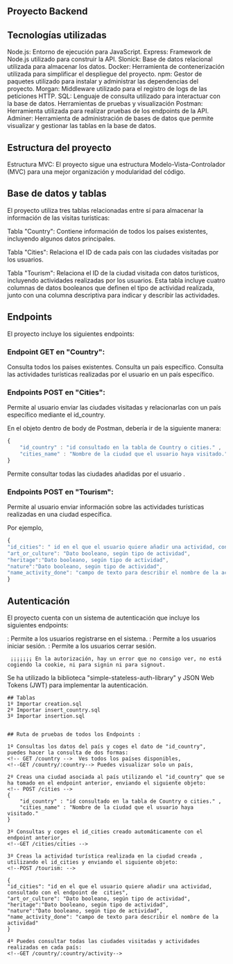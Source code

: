 ## Proyecto Backend

## Tecnologías utilizadas

Node.js: Entorno de ejecución para JavaScript.
Express: Framework de Node.js utilizado para construir la API.
Slonick: Base de datos relacional utilizada para almacenar los datos.
Docker: Herramienta de contenerización utilizada para simplificar el despliegue del proyecto.
npm: Gestor de paquetes utilizado para instalar y administrar las dependencias del proyecto.
Morgan: Middleware utilizado para el registro de logs de las peticiones HTTP.
SQL: Lenguaje de consulta utilizado para interactuar con la base de datos.
Herramientas de pruebas y visualización
Postman: Herramienta utilizada para realizar pruebas de los endpoints de la API.
Adminer: Herramienta de administración de bases de datos que permite visualizar y gestionar las tablas en la base de datos.

## Estructura del proyecto
Estructura MVC: El proyecto sigue una estructura Modelo-Vista-Controlador (MVC) para una mejor organización y modularidad del código.

## Base de datos y tablas
El proyecto utiliza tres tablas relacionadas entre sí para almacenar la información de las visitas turísticas:

Tabla "Country": Contiene información de todos los países existentes, incluyendo algunos datos principales.

Tabla "Cities": Relaciona el ID de cada país con las ciudades visitadas por los usuarios.

Tabla "Tourism": Relaciona el ID de la ciudad visitada con datos turísticos, incluyendo actividades realizadas por los usuarios. Esta tabla incluye cuatro columnas de datos booleanos que definen el tipo de actividad realizada, junto con una columna descriptiva para indicar y describir las actividades.

## Endpoints
El proyecto incluye los siguientes endpoints:

### Endpoint GET en "Country":

<!-- GET /country: --> Consulta todos los países existentes.
<!--GET /country/:country--> Consulta un país específico.
<!--GET /country/:country/activity--> Consulta las actividades turísticas realizadas por el usuario en un país específico.

### Endpoints POST en "Cities":

<!-- POST /cities --> Permite al usuario enviar las ciudades visitadas y relacionarlas con un país específico mediante el id_country.

En el objeto dentro de body de Postman, debería ir de la siguiente manera:

```js
{
    "id_country" : "id consultado en la tabla de Country o cities." ,
    "cities_name" : "Nombre de la ciudad que el usuario haya visitado." 
}
```  
<!--GET /cities/cities --> Permite consultar todas las ciudades añadidas por el usuario . 


### Endpoints POST en "Tourism":

<!--POST /tourism: --> Permite al usuario enviar información sobre las actividades turísticas realizadas en una ciudad específica.
Por ejemplo,

```js
{
"id_cities": " id en el que el usuario quiere añadir una actividad, consultado con el endpoint de cities",
"art_or_culture": "Dato booleano, según tipo de actividad",
"heritage":"Dato booleano, según tipo de actividad",
"nature":"Dato booleano, según tipo de actividad",
"name_activity_done": "campo de texto para describir el nombre de la actividad"
}
``` 


## Autenticación
El proyecto cuenta con un sistema de autenticación que incluye los siguientes endpoints:

<!--POST /signup--> : Permite a los usuarios registrarse en el sistema.
<!--POST /signin--> : Permite a los usuarios iniciar sesión.
<!--POST /signout--> : Permite a los usuarios cerrar sesión. 
``` ¡¡¡¡¡¡¡ En la autorización, hay un error que no consigo ver, no está cogiendo la cookie, ni para signin ni para signout.```

Se ha utilizado la biblioteca "simple-stateless-auth-library" y JSON Web Tokens (JWT) para implementar la autenticación.

    ## Tablas
    1º Importar creation.sql
    2º Importar insert_country.sql
    3º Importar insertion.sql
    

    ## Ruta de pruebas de todos los Endpoints :

    1º Consultas los datos del país y coges el dato de "id_country", puedes hacer la consulta de dos formas: 
    <!-- GET /country -->  Ves todos los países disponibles, 
    <!--GET /country/:country--> Puedes visualizar solo un país, 

    2º Creas una ciudad asociada al país utilizando el "id_country" que se ha tomado en el endpoint anterior, enviando el siguiente objeto: 
    <!-- POST /cities -->
    {
        "id_country" : "id consultado en la tabla de Country o cities." ,
        "cities_name" : "Nombre de la ciudad que el usuario haya visitado." 
    }

    3º Consultas y coges el id_cities creado automáticamente con el endpoint anterior, 
    <!--GET /cities/cities --> 

    3º Creas la actividad turística realizada en la ciudad creada , utilizando el id_cities y enviando el siguiente objeto:
    <!--POST /tourism: -->

    {
    "id_cities": "id en el que el usuario quiere añadir una actividad, consultado con el endpoint de  cities",
    "art_or_culture": "Dato booleano, según tipo de actividad",
    "heritage":"Dato booleano, según tipo de actividad",
    "nature":"Dato booleano, según tipo de actividad",
    "name_activity_done": "campo de texto para describir el nombre de la actividad"
    }

    4º Puedes consultar todas las ciudades visitadas y actividades realizadas en cada país:
    <!--GET /country/:country/activity-->



 



